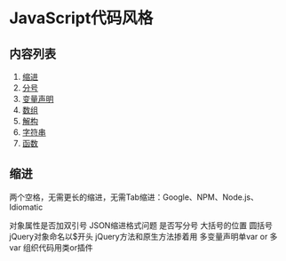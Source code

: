 # JavaScript代码风格


## <a name='table-of-contents'>内容列表</a>

  1. [缩进](#indent)
  1. [分号](#references)
  1. [变量声明](#objects)
  1. [数组](#arrays)
  1. [解构](#destructuring)
  1. [字符串](#strings)
  1. [函数](#functions)


## <a name='indent'>缩进</a>
两个空格，无需更长的缩进，无需Tab缩进：Google、NPM、Node.js、Idiomatic


对象属性是否加双引号 
JSON缩进格式问题
是否写分号
大括号的位置
圆括号
jQuery对象命名以$开头 
jQuery方法和原生方法掺着用 
多变量声明单var or 多var 
组织代码用类or插件